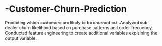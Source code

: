 # -Customer-Churn-Prediction
Predicting which customers are likely to be churned out .Analyzed sub-dealer churn likelihood based on purchase patterns and order frequency. Conducted feature  engineering to create additional variables explaining the output variable. 
